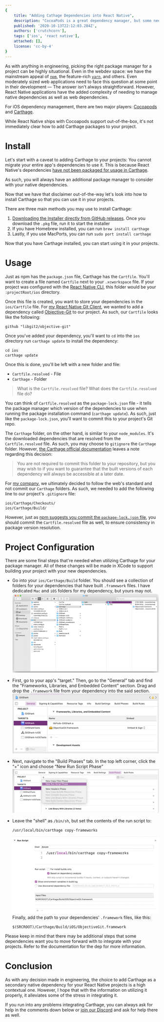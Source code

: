 ```yaml
---
{
    title: "Adding Cathage Dependencies into React Native",
    description: "CocoaPods is a great dependency manager, but some need Carthage still. Let's walk through how to integrate Carthage with React Native!",
    published: '2020-10-13T22:12:03.284Z',
    authors: ['crutchcorn'],
    tags: ['ios', 'react native'],
    attached: [],
    license: 'cc-by-4'
}
---
```


As with anything in engineering, picking the right package manager for a project can be highly situational. Even in the webdev space: we have the mainstream appeal of [`npm`](https://www.npmjs.com/), the feature-rich [`yarn`](https://yarnpkg.com/), and others. Even moderately sized web applications need to face this question at some point in their development — The answer isn't always straightforward. However, React Native applications have the added complexity of needing to manage native dependencies as well as web dependencies.

For iOS dependency management, there are two major players: [Cocoapods](https://cocoapods.org/) and [Carthage](https://github.com/Carthage/Carthage/).

While React Native ships with Cocoapods support out-of-the-box, it's not immediately clear how to add Carthage packages to your project.

# Install

Let's start with a caveat to adding Carthage to your projects: You cannot migrate your entire app's dependencies to use it. This is because React Native's dependencies [have not been packaged for usage in Carthage](https://github.com/facebook/react-native/issues/13835). 

As such, you will always have an additional package manager to consider with your native dependencies.

Now that we have that disclaimer out-of-the-way let's look into how to install Carthage so that you can use it in your projects.

There are three main methods you may use to install Carthage:

1. [Downloading the Installer directly from GitHub releases](https://github.com/Carthage/Carthage/releases). Once you download the `.pkg` file, run it to start the installer
2. If you have Homebrew installed, you can run `brew install carthage`
3. Lastly, if you use MacPorts, you can run `sudo port install carthage`

Now that you have Carthage installed, you can start using it in your projects.

# Usage

Just as npm has the `package.json` file, Carthage has the `Cartfile`. You'll want to create a file named `Cartfile` next to your `.xcworkspace` file. If your project was configured with the [React Native CLI](https://github.com/react-native-community/cli), this folder would be your `:projectRoot/ios` directory. 

Once this file is created, you want to store your dependencies in the `ios/Cartfile` file. For [my React Native Git Client](https://gitshark.dev), we wanted to add a dependency called [Objective-Git](https://github.com/libgit2/objective-git) to our project. As such, our `Cartfile` looks like the following:

```
github "libgit2/objective-git"
```

Once you've added your dependency, you'll want to `cd` into the `ios` directory run `carthage update` to install the dependency:

```
cd ios
carthage update
```

Once this is done, you'll be left with a new folder and file:

- `Cartfile.resolved` - File
- `Carthage` - Folder

> What is the `Cartfile.resolved` file? What does the `Cartfile.resolved` file do?

You can think of `Cartfile.resolved` as the `package-lock.json` file - it tells the package manager which version of the dependencies to use when running the package installation command (`carthage update`). As such, just like the `package-lock.json`, you'll want to commit this to your project's Git repo.

The `Carthage` folder, on the other hand, is similar to your `node_modules`. It's the downloaded dependencies that are resolved from the `Cartfile.resolved` file. As such, you may choose to `gitignore` the `Carthage` folder. However, [the Carthage official documentation](https://github.com/Carthage/Carthage/blob/master/Documentation/Artifacts.md) leaves a note regarding this decision:

> You are not required to commit this folder to your repository, but you may wish to if you want to guarantee that the built versions of each dependency will always be accessible at a later date.

For [my company](https://oceanbit.dev), we ultimately decided to follow the web's standard and not commit our `Carthage` folders. As such, we needed to add the following line to our project's `.gitignore` file:

```
ios/Carthage/Checkouts/
ios/Carthage/Build/
```

However, just as [npm suggests you commit the `package-lock.json` file](https://github.com/npm/cli/blob/release-6.14.7/docs/content/configuring-npm/package-lock-json.md), you should commit the `Cartfile.resolved` file as well, to ensure consistency in package version resolution.

# Project Configuration

There are some final steps that're needed when utilizing Carthage for your package manager. All of these changes will be made in XCode to support building your project with your new dependencies.

- Go into your `ios/Carthage/Build` folder. You should see a collection of folders for your dependencies that have built `.framework` files. I have dedicated `Mac` and `iOS` folders for my dependency, but yours may not.
  ![The Carthage build folder](./carthage_build.png)

- First, go to your app's "target." Then, go to the "General" tab and find the "Frameworks, Libraries, and Embedded Content" section. Drag and drop the `.framework` file from your dependency into the said section.![Linked Frameworks](frameworks_embedd.png)

- Next, navigate to the "Build Phases" tab. In the top left corner, click the “+” icon and choose “New Run Script Phase”
  ![Add a New Run Script Phase](./add_run_script.png)

- Leave the "shell" as `/bin/sh`, but set the contents of the run script to:

  ```
  /usr/local/bin/carthage copy-frameworks
  ```

  ![Run script contents](./carthage_run_script.png)
  Finally, add the path to your dependencies' `.framework` files, like this:

  ```
  $(SRCROOT)/Carthage/Build/iOS/ObjectiveGit.framework
  ```

Please keep in mind that there may be additional steps that some dependencies want you to move forward with to integrate with your projects. Refer to the documentation for the dep for more information.

# Conclusion

As with any decision made in engineering, the choice to add Carthage as a secondary native dependency for your React Native projects is a high contextual one. However, I hope that with the information on utilizing it properly, it alleviates some of the stress in integrating it.

If you run into any problems integrating Carthage, you can always ask for help in the comments down below or [join our Discord](https://discord.gg/FMcvc6T) and ask for help there as well.

